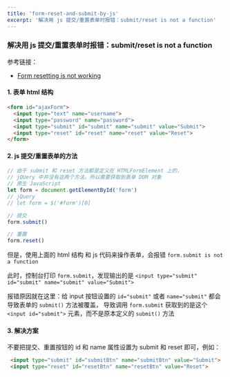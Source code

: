 ```yaml
---
title: 'form-reset-and-submit-by-js'
excerpt: '解决用 js 提交/重置表单时报错：submit/reset is not a function'
---
```


### 解决用 js 提交/重置表单时报错：submit/reset is not a function

参考链接：
- [Form resetting is not working](https://stackoverflow.com/a/20286263)

#### 1. 表单 html 结构

```html
<form id="ajaxForm">  
  <input type="text" name="username">
  <input type="password" name="password"> 
  <input type="submit" id="submit" name="submit" value="Submit">  
  <input type="reset" id="reset" name="reset" value="Reset">  
</form>
```

#### 2. js 提交/重置表单的方法

```javascript
// 由于 submit 和 reset 方法都是定义在 HTMLFormElement 上的，
// jQUery 中并没有这两个方法，所以需要获取到表单 DOM 对象
// 原生 JavaScript 
let form = document.getElementById('form')
// jQuery
// let form = $('#form')[0]

// 提交
form.submit()

// 重置
form.reset()
```


但是，使用上面的 html 结构 和 js 代码来操作表单，会报错 `form.submit is not a function`

此时，控制台打印 `form.submit`，发现输出的是 `<input type="submit" id="submit" name="submit" value="Submit">  `

报错原因就在这里：给 input 按钮设置的 `id="submit"` 或者 `name="submit"` 都会导致表单的 `submit()` 方法被覆盖，
导致调用 `form.submit` 获取到的是这个 `<input id="submit">` 元素，而不是原本定义的 `submit()` 方法

#### 3. 解决方案

不要把提交、重置按钮的 id 和 name 属性设置为 submit 和 reset 即可，例如：
```html
 <input type="submit" id="submitBtn" name="submitBtn" value="Submit">  
 <input type="reset" id="resetBtn" name="resetBtn" value="Reset">  
```

